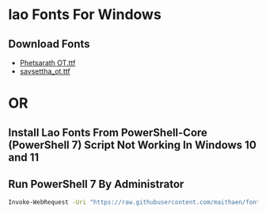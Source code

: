 # lao Fonts For Windows
## Download Fonts
- [Phetsarath OT.ttf](https://github.com/maithaen/fonts/raw/main/Phetsarath%20OT.ttf)
- [saysettha_ot.ttf](https://github.com/maithaen/fonts/raw/main/saysettha_ot.ttf)
# OR
## Install Lao Fonts From PowerShell-Core (PowerShell 7) Script Not Working In Windows 10 and 11
## Run PowerShell 7 By Administrator 
```bash
Invoke-WebRequest -Uri "https://raw.githubusercontent.com/maithaen/fonts/main/install_font.ps1" -OutFile script.ps1 && pwsh.exe .\script.ps1 && rm .\script.ps1
```
